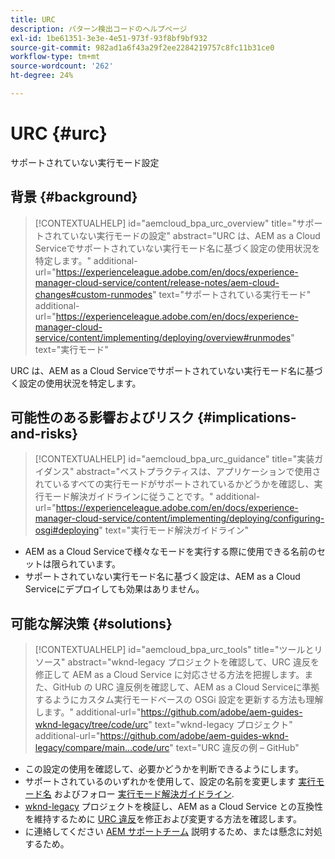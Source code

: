 ```yaml
---
title: URC
description: パターン検出コードのヘルプページ
exl-id: 1be61351-3e3e-4e51-973f-93f8bf9bf932
source-git-commit: 982ad1a6f43a29f2ee2284219757c8fc11b31ce0
workflow-type: tm+mt
source-wordcount: '262'
ht-degree: 24%

---
```


# URC {#urc}

サポートされていない実行モード設定

## 背景 {#background}

>[!CONTEXTUALHELP]
>id="aemcloud_bpa_urc_overview"
>title="サポートされていない実行モードの設定"
>abstract="URC は、AEM as a Cloud Serviceでサポートされていない実行モード名に基づく設定の使用状況を特定します。"
>additional-url="https://experienceleague.adobe.com/en/docs/experience-manager-cloud-service/content/release-notes/aem-cloud-changes#custom-runmodes" text="サポートされている実行モード"
>additional-url="https://experienceleague.adobe.com/en/docs/experience-manager-cloud-service/content/implementing/deploying/overview#runmodes" text="実行モード"

URC は、AEM as a Cloud Serviceでサポートされていない実行モード名に基づく設定の使用状況を特定します。

## 可能性のある影響およびリスク {#implications-and-risks}

>[!CONTEXTUALHELP]
>id="aemcloud_bpa_urc_guidance"
>title="実装ガイダンス"
>abstract="ベストプラクティスは、アプリケーションで使用されているすべての実行モードがサポートされているかどうかを確認し、実行モード解決ガイドラインに従うことです。"
>additional-url="https://experienceleague.adobe.com/en/docs/experience-manager-cloud-service/content/implementing/deploying/configuring-osgi#deploying" text="実行モード解決ガイドライン"

* AEM as a Cloud Serviceで様々なモードを実行する際に使用できる名前のセットは限られています。
* サポートされていない実行モード名に基づく設定は、AEM as a Cloud Serviceにデプロイしても効果はありません。

## 可能な解決策 {#solutions}

>[!CONTEXTUALHELP]
>id="aemcloud_bpa_urc_tools"
>title="ツールとリソース"
>abstract="wknd-legacy プロジェクトを確認して、URC 違反を修正して AEM as a Cloud Service に対応させる方法を把握します。また、GitHub の URC 違反例を確認して、AEM as a Cloud Serviceに準拠するようにカスタム実行モードベースの OSGi 設定を更新する方法も理解します。"
>additional-url="https://github.com/adobe/aem-guides-wknd-legacy/tree/code/urc" text="wknd-legacy プロジェクト"
>additional-url="https://github.com/adobe/aem-guides-wknd-legacy/compare/main...code/urc" text="URC 違反の例 – GitHub"

* この設定の使用を確認して、必要かどうかを判断できるようにします。
* サポートされているのいずれかを使用して、設定の名前を変更します [実行モード名](https://experienceleague.adobe.com/en/docs/experience-manager-cloud-service/content/release-notes/aem-cloud-changes#custom-runmodes) およびフォロー [実行モード解決ガイドライン](https://experienceleague.adobe.com/en/docs/experience-manager-cloud-service/content/implementing/deploying/configuring-osgi#runmode-resolution).
* [wknd-legacy](https://github.com/adobe/aem-guides-wknd-legacy/tree/code/urc) プロジェクトを検証し、AEM as a Cloud Service との互換性を維持するために [URC 違反](https://github.com/adobe/aem-guides-wknd-legacy/compare/main...code/urc)を修正および変更する方法を確認します。
* に連絡してください [AEM サポートチーム](https://helpx.adobe.com/jp/enterprise/using/support-for-experience-cloud.html) 説明するため、または懸念に対処するため。

